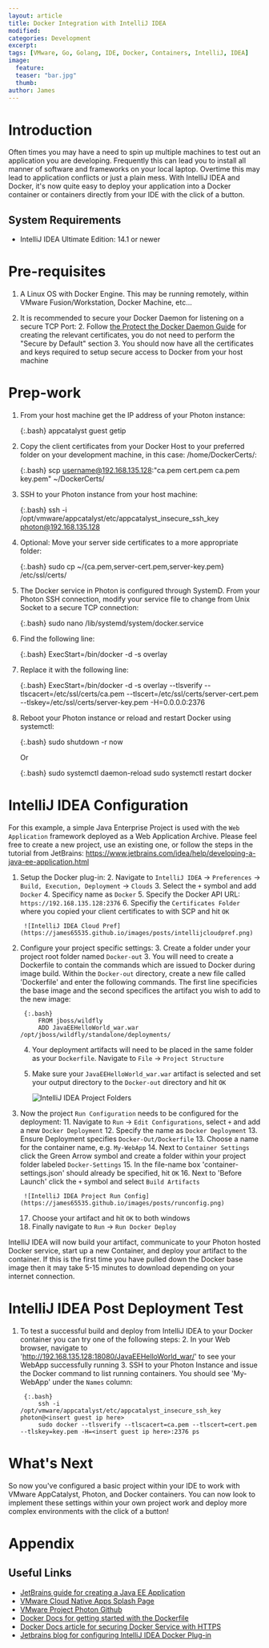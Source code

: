 ```yaml
---
layout: article
title: Docker Integration with IntelliJ IDEA
modified:
categories: Development
excerpt: 
tags: [VMware, Go, Golang, IDE, Docker, Containers, IntelliJ, IDEA]
image:
  feature: 
  teaser: "bar.jpg"
  thumb:
author: James
---
```


# Introduction
Often times you may have a need to spin up multiple machines to test out an application you are developing.  Frequently this can lead you to install all manner of software and frameworks on your local laptop.  Overtime this may lead to application conflicts or just a plain mess.  With IntelliJ IDEA and Docker, it's now quite easy to deploy your application into a Docker container or containers directly from your IDE with the click of a button.

## System Requirements
* IntelliJ IDEA Ultimate Edition: 14.1 or newer

# Pre-requisites
1. A Linux OS with Docker Engine.  This may be running remotely, within VMware Fusion/Workstation, Docker Machine, etc...

1. It is recommended to secure your Docker Daemon for listening on a secure TCP Port:
    2. Follow [the Protect the Docker Daemon Guide](https://docs.docker.com/articles/https/) for creating the relevant certificates, you do not need to perform the "Secure by Default" section
    3. You should now have all the certificates and keys required to setup secure access to Docker from your host machine


# Prep-work
1. From your host machine get the IP address of your Photon instance:

    {:.bash}
        appcatalyst guest getip <replace with vm name>
    
2. Copy the client certificates from your Docker Host to your preferred folder on your development machine, in this case: /home/DockerCerts/:

    {:.bash}
        scp username@192.168.135.128:"ca.pem cert.pem ca.pem key.pem" ~/DockerCerts/
    
3. SSH to your Photon instance from your host machine:

    {:.bash}
        ssh -i /opt/vmware/appcatalyst/etc/appcatalyst_insecure_ssh_key photon@192.168.135.128

2. Optional: Move your server side certificates to a more appropriate folder:  

    {:.bash}
        sudo cp ~/{ca.pem,server-cert.pem,server-key.pem} /etc/ssl/certs/
    
2. The Docker service in Photon is configured through SystemD.  From your Photon SSH connection, modify your service file to change from Unix Socket to a secure TCP connection:  

    {:.bash}
        sudo nano /lib/systemd/system/docker.service
    
1. Find the following line:  

    {:.bash}
        ExecStart=/bin/docker -d -s overlay
    
2. Replace it with the following line:

    {:.bash}
        ExecStart=/bin/docker -d -s overlay --tlsverify --tlscacert=/etc/ssl/certs/ca.pem --tlscert=/etc/ssl/certs/server-cert.pem --tlskey=/etc/ssl/certs/server-key.pem -H=0.0.0.0:2376
    
3. Reboot your Photon instance or reload and restart Docker using systemctl:

    {:.bash}
        sudo shutdown -r now
    
    Or
    
    {:.bash}
        sudo systemctl daemon-reload
        sudo systemctl restart docker

# IntelliJ IDEA Configuration
For this example, a simple Java Enterprise Project is used with the `Web Application` framework deployed as a Web Application Archive.  Please feel free to create a new project, use an existing one, or follow the steps in the tutorial from JetBrains: https://www.jetbrains.com/idea/help/developing-a-java-ee-application.html

1. Setup the Docker plug-in:
    2. Navigate to `IntelliJ IDEA` -> `Preferences` -> `Build, Execution, Deployment` -> `Clouds`
    3. Select the `+` symbol and add `Docker`
    4. Specificy name as `Docker`
    5. Specify the Docker API URL:  ```https://192.168.135.128:2376```
    6. Specifiy the `Certificates Folder` where you copied your client certificates to with SCP and hit `OK`

        ![IntelliJ IDEA Cloud Pref](https://james65535.github.io/images/posts/intellijcloudpref.png)

2. Configure your project specific settings:
    3. Create a folder under your project root folder named `Docker-out`
    3. You will need to create a Dockerfile to contain the commands which are issued to Docker during image build.  Within the `Docker-out` directory, create a new file called 'Dockerfile' and enter the following commands.  The first line specificies the base image and the second specifices the artifact you wish to add to the new image: 

        {:.bash}
            FROM jboss/wildfly
            ADD JavaEEHelloWorld_war.war /opt/jboss/wildfly/standalone/deployments/
    
    4. Your deployment artifacts will need to be placed in the same folder as your `Dockerfile`.  Navigate to `File` -> `Project Structure`
    10. Make sure your `JavaEEHelloWorld_war.war` artifact is selected and set your output directory to the `Docker-out` directory and hit `OK`
    
        ![IntelliJ IDEA Project Folders](https://james65535.github.io/images/posts/folderlayout.png)

3. Now the project `Run Configuration` needs to be configured for the deployment:
    11. Navigate to `Run` -> `Edit Configurations`, select `+` and add a new `Docker Deployment`
    12. Specify the name as `Docker Deployment`
    13. Ensure Deployment specifies `Docker-Out/Dockerfile`
    13. Choose a name for the container name, e.g. `My-WebApp`
    14. Next to `Container Settings` click the Green Arrow symbol and create a folder within your project folder labeled `Docker-Settings`
    15. In the file-name box 'container-settings.json' should already be specified, hit `OK`
    16. Next to 'Before Launch' click the `+` symbol and select `Build Artifacts`
   
        ![IntelliJ IDEA Project Run Config](https://james65535.github.io/images/posts/runconfig.png)

    17. Choose your artifact and hit `OK` to both windows
    18. Finally navigate to `Run` -> `Run Docker Deploy`

IntelliJ IDEA will now build your artifact, communicate to your Photon hosted Docker service, start up a new Container, and deploy your artifact to the container.  If this is the first time you have pulled down the Docker base image then it may take 5-15 minutes to download depending on your internet connection.

# IntelliJ IDEA Post Deployment Test
1. To test a successful build and deploy from IntelliJ IDEA to your Docker container you can try one of the following steps:
    2. In your Web browser, navigate to 'http://192.168.135.128:18080/JavaEEHelloWorld_war/' to see your WebApp successfully running
    3. SSH to your Photon Instance and issue the Docker command to list running containers.  You should see 'My-WebApp' under the `Names` column:

        {:.bash}
            ssh -i /opt/vmware/appcatalyst/etc/appcatalyst_insecure_ssh_key photon@<insert guest ip here>
            sudo docker --tlsverify --tlscacert=ca.pem --tlscert=cert.pem --tlskey=key.pem -H=<insert guest ip here>:2376 ps

# What's Next
So now you've configured a basic project within your IDE to work with VMware AppCatalyst, Photon, and Docker containers.  You can now look to implement these settings within your own project work and deploy more complex environments with the click of a button!

# Appendix

## Useful Links
* [JetBrains guide for creating a Java EE Application](https://www.jetbrains.com/idea/help/developing-a-java-ee-application.html)
* [VMware Cloud Native Apps Splash Page](http://www.vmware.com/cloudnative)
* [VMware Project Photon Github](https://github.com/vmware/photon)
* [Docker Docs for getting started with the Dockerfile](https://docs.docker.com/reference/builder/)
* [Docker Docs article for securing Docker Service with HTTPS](https://docs.docker.com/articles/https/)
* [Jetbrains blog for configuring IntelliJ IDEA Docker Plug-in](http://blog.jetbrains.com/idea/2015/03/docker-support-in-intellij-idea-14-1/)
